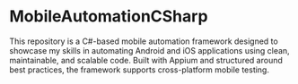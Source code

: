 # MobileAutomationCSharp
This repository is a C#-based mobile automation framework designed to showcase my skills in automating Android and iOS applications using clean, maintainable, and scalable code. Built with Appium and structured around best practices, the framework supports cross-platform mobile testing.
